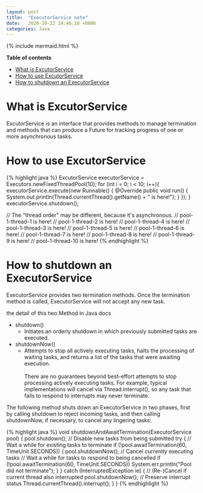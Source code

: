```yaml
---
layout: post
title:  "ExecutorService note"
date:   2020-10-22 14:46:18 +0800
categories: Java
---
```


{% include mermaid.html %}

**Table of contents**
- [What is ExcutorService](#what-is-excutorservice)
- [How to use ExcutorService](#how-to-use-excutorservice)
- [How to shutdown an ExecutorService](#how-to-shutdown-an-executorservice)

# What is ExcutorService

ExcutorService is an interface that provides methods to manage termination and methods that can produce a Future for tracking progress of one or more asynchronous tasks.

# How to use ExcutorService
{% highlight java %}
ExcutorService executorService = Executors.newFixedThreadPool(10);
for (int i = 0; i < 10; i++){
	executorService.execute(new Runnable() {
		@Override
		public void run() {
			System.out.println(Thread.currentThread().getName() + " is here!");
		}
	});
}
executorService.shutdown();

// The "thread order" may be different, because it's asynchronous.
// pool-1-thread-1 is here!
// pool-1-thread-2 is here!
// pool-1-thread-4 is here!
// pool-1-thread-3 is here!
// pool-1-thread-5 is here!
// pool-1-thread-6 is here!
// pool-1-thread-7 is here!
// pool-1-thread-8 is here!
// pool-1-thread-9 is here!
// pool-1-thread-10 is here!
{% endhighlight %}

# How to shutdown an ExecutorService

ExecutorService provides two termination methods. Once the termination method is called, ExecutorService will not accept any new task.

the detail of this two Method in Java docs

* shutdown()
  * Initiates an orderly shutdown in which previously submitted tasks are executed.
* shutdownNow()
  * Attempts to stop all actively executing tasks, halts the processing of waiting tasks, and returns a list of the tasks that were awaiting execution. <br><br> There are no guarantees beyond best-effort attempts to stop processing actively executing tasks. For example, typical implementations will cancel via Thread.interrupt(), so any task that fails to respond to interrupts may never terminate.

The following method shuts down an ExecutorService in two phases, first by calling shutdown to reject incoming tasks, and then calling shutdownNow, if necessary, to cancel any lingering tasks:

{% highlight java %}
 void shutdownAndAwaitTermination(ExecutorService pool) {
   pool.shutdown(); // Disable new tasks from being submitted
   try {
     // Wait a while for existing tasks to terminate
     if (!pool.awaitTermination(60, TimeUnit.SECONDS)) {
       pool.shutdownNow(); // Cancel currently executing tasks
       // Wait a while for tasks to respond to being cancelled
       if (!pool.awaitTermination(60, TimeUnit.SECONDS))
           System.err.println("Pool did not terminate");
     }
   } catch (InterruptedException ie) {
     // (Re-)Cancel if current thread also interrupted
     pool.shutdownNow();
     // Preserve interrupt status
     Thread.currentThread().interrupt();
   }
 }
{% endhighlight %}

